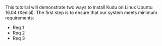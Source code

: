 This tutorial will demonstrate two ways to install Kudu on Linux Ubuntu 16.04 (Xenial). 
The first step is to ensure that our system meets minimum requirements:

- Req 1
- Req 2
- Req 3

